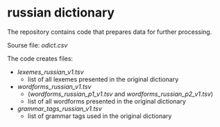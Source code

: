 # russian dictionary
The repository contains code that prepares data for further processing.

Sourse file: *odict.csv*


The code creates files: 
+ *lexemes_russian_v1.tsv*
  - list of all lexemes presented in the original dictionary 
+ *wordforms_russian_v1.tsv* 
  - (*wordforms_russian_p1_v1.tsv* and *wordforms_russian_p2_v1.tsv*) 
  - list of all wordforms presented in the original dictionary
+ *grammar_tags_russian_v1.tsv*
  - list of grammar tags used in the original dictionary 
